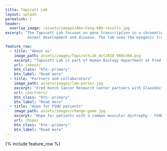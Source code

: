 ```yaml
---
title: Tapscott Lab
layout: splash
permalink: /
header:
  overlay_image: /assets/images/Abe-Fong-980-results.jpg
excerpt: "The Tapscott Lab focuses on gene transcription in a chromatin context in 
          normal development and disease. The lab uses the myogenic transcription factor MyoD to study how complex programs of gene expression unfold during cell differentiation. In addition, the lab studies gene expression in rhabdomysarcomas (cancers with characteristics of skeletal muscle) and human muscular dystrophies."

feature_row:
  - title: "About us"
    image_path: assets/images/TapscottLab_Oct2018_980x360.png
    excerpt: "Tapscott Lab is part of Human Biology department at Fred Hutch, Seattle, Washington. The Lab focuses on gene transcription in a chromatin context in normal development and disease. The lab uses the myogenic transcription factor MyoD to study how complex programs of gene expression unfold during cell differentiation."
    url: /about/
    btn_class: "btn--primary"
    btn_label: "Read more"
  - title: "Partners and collaborators"
    image_path: assets/images/lab-parter.jpg
    excerpt: "Fred Hutch Cancer Research Center partners with GlaxoSmithKline to develop muscular dystrophy therapeutics - The partnership with GSK is a first of its kind for Fred Hutch, which is also the first U.S.-based institution to sign on with GSK’s “Discovery Partnership with Academia” (DPAc) program."
    url: /partners/
    btn_class: "btn--primary"
    btn_label: "Read more"
  - title: "Hope for FSHD patients"
    image_path: assets/images/change-game.jpg
    excerpt: "Hope for patients with a common muscular dystrophy - FSHD and other muscular dystrophies have proven to be extremely confounding for biomedical researchers, yielding so little information that the very idea of coming up with drugs to treat them has seemed like a dream."
    url: /hope/
    btn_class: "btn--primary"
    btn_label: "Read more"
---
```

{% include feature_row %}